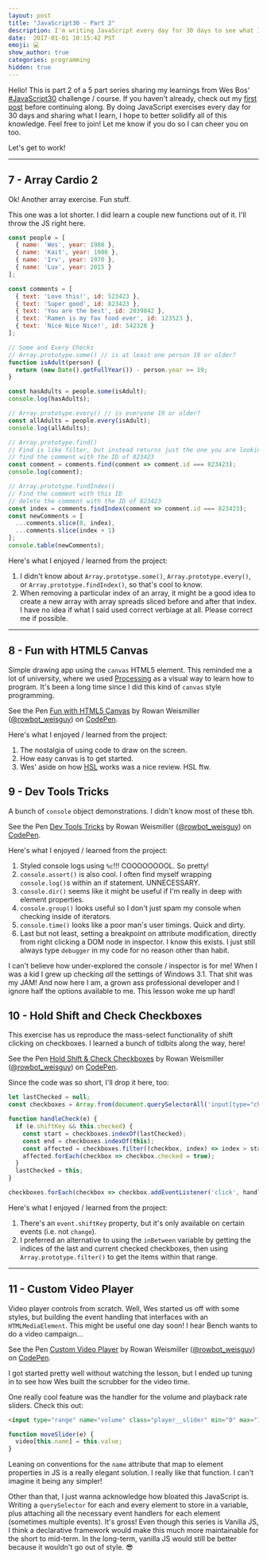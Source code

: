 ```yaml
---
layout: post
title: "JavaScript30 - Part 2"
description: I'm writing JavaScript every day for 30 days to see what I learn.
date:  2017-01-01 10:15:42 PST
emoji: 💻
show_author: true
categories: programming
hidden: true
---
```


Hello! This is part 2 of a 5 part series sharing my learnings from Wes Bos'
[#JavaScript30](https://javascript30.com/) challenge / course. If you haven't
already, check out my [first post](/blog/my-javascript-30-journey/) before
continuing along. By doing JavaScript exercises every day for 30 days and
sharing what I learn, I hope to better solidify all of this knowledge. Feel free
to join! Let me know if you do so I can cheer you on too.

Let's get to work!

***

## 7 - Array Cardio 2

Ok! Another array exercise. Fun stuff.

This one was a lot shorter. I did learn a couple new functions out of it. I'll
throw the JS right here.

```js
const people = [
  { name: 'Wes', year: 1988 },
  { name: 'Kait', year: 1986 },
  { name: 'Irv', year: 1970 },
  { name: 'Lux', year: 2015 }
];

const comments = [
  { text: 'Love this!', id: 523423 },
  { text: 'Super good', id: 823423 },
  { text: 'You are the best', id: 2039842 },
  { text: 'Ramen is my fav food ever', id: 123523 },
  { text: 'Nice Nice Nice!', id: 542328 }
];

// Some and Every Checks
// Array.prototype.some() // is at least one person 19 or older?
function isAdult(person) {
  return (new Date().getFullYear()) - person.year >= 19;
}

const hasAdults = people.some(isAdult);
console.log(hasAdults);

// Array.prototype.every() // is everyone 19 or older?
const allAdults = people.every(isAdult);
console.log(allAdults);

// Array.prototype.find()
// Find is like filter, but instead returns just the one you are looking for
// find the comment with the ID of 823423
const comment = comments.find(comment => comment.id === 823423);
console.log(comment);

// Array.prototype.findIndex()
// Find the comment with this ID
// delete the comment with the ID of 823423
const index = comments.findIndex(comment => comment.id === 823423);
const newComments = [
  ...comments.slice(0, index),
  ...comments.slice(index + 1)
];
console.table(newComments);
```

Here's what I enjoyed / learned from the project:

1. I didn't know about `Array.prototype.some()`, `Array.prototype.every()`, or `Array.prototype.findIndex()`, so that's cool to know.
2. When removing a particular index of an array, it might be a good idea to create a new array with array spreads sliced before and after that index. I have no idea if what I said used correct verbiage at all. Please correct me if possible.

***

## 8 - Fun with HTML5 Canvas

Simple drawing app using the `canvas` HTML5 element. This reminded me a lot of
university, where we used [Processing](https://processing.org/) as a visual way
to learn how to program. It's been a long time since I did this kind of `canvas`
style programming.

<p data-height="265" data-theme-id="0" data-slug-hash="ggObRV" data-default-tab="js,result" data-user="rowbot_weisguy" data-embed-version="2" data-pen-title="Fun with HTML5 Canvas" data-preview="true" class="codepen">See the Pen <a href="http://codepen.io/rowbot_weisguy/pen/ggObRV/">Fun with HTML5 Canvas</a> by Rowan Weismiller (<a href="http://codepen.io/rowbot_weisguy">@rowbot_weisguy</a>) on <a href="http://codepen.io">CodePen</a>.</p>
<script async src="https://production-assets.codepen.io/assets/embed/ei.js"></script>

Here's what I enjoyed / learned from the project:

1. The nostalgia of using code to draw on the screen.
2. How easy canvas is to get started.
3. Wes' aside on how [HSL](http://mothereffinghsl.com/) works was a nice review. HSL ftw.

## 9 - Dev Tools Tricks

A bunch of `console` object demonstrations. I didn't know most of these tbh.

<p data-height="265" data-theme-id="0" data-slug-hash="pRoZpX" data-default-tab="result" data-user="rowbot_weisguy" data-embed-version="2" data-pen-title="Dev Tools Tricks" data-preview="true" class="codepen">See the Pen <a href="http://codepen.io/rowbot_weisguy/pen/pRoZpX/">Dev Tools Tricks</a> by Rowan Weismiller (<a href="http://codepen.io/rowbot_weisguy">@rowbot_weisguy</a>) on <a href="http://codepen.io">CodePen</a>.</p>
<script async src="https://production-assets.codepen.io/assets/embed/ei.js"></script>

Here's what I enjoyed / learned from the project:

1. Styled console logs using `%c`!!! COOOOOOOOL. So pretty!
2. `console.assert()` is also cool. I often find myself wrapping `console.log()`s within an if statement. UNNECESSARY.
3. `console.dir()` seems like it might be useful if I'm really in deep with element properties.
4. `console.group()` looks useful so I don't just spam my console when checking inside of iterators.
5. `console.time()` looks like a poor man's user timings. Quick and dirty.
6. Last but not least, setting a breakpoint on attribute modification, directly from right clicking a DOM node in inspector. I know this exists. I just still always type `debugger` in my code for no reason other than habit.

I can't believe how under-explored the console / inspector is for me! When I was
a kid I grew up checking _all_ the settings of Windows 3.1. That shit was my
JAM! And now here I am, a grown ass professional developer and I ignore half the
options available to me. This lesson woke me up hard!

## 10 - Hold Shift and Check Checkboxes

This exercise has us reproduce the mass-select functionality of shift clicking on checkboxes. I learned a bunch of tidbits along the way, here!

<p data-height="265" data-theme-id="0" data-slug-hash="ZLYeMK" data-default-tab="html,result" data-user="rowbot_weisguy" data-embed-version="2" data-pen-title="Hold Shift & Check Checkboxes" data-preview="true" class="codepen">See the Pen <a href="http://codepen.io/rowbot_weisguy/pen/ZLYeMK/">Hold Shift & Check Checkboxes</a> by Rowan Weismiller (<a href="http://codepen.io/rowbot_weisguy">@rowbot_weisguy</a>) on <a href="http://codepen.io">CodePen</a>.</p>
<script async src="https://production-assets.codepen.io/assets/embed/ei.js"></script>

Since the code was so short, I'll drop it here, too:

```js
let lastChecked = null;
const checkboxes = Array.from(document.querySelectorAll('input[type="checkbox"]'));

function handleCheck(e) {
  if (e.shiftKey && this.checked) {
    const start = checkboxes.indexOf(lastChecked);
    const end = checkboxes.indexOf(this);
    const affected = checkboxes.filter((checkbox, index) => index > start && index < end);
    affected.forEach(checkbox => checkbox.checked = true);
  }
  lastChecked = this;
}

checkboxes.forEach(checkbox => checkbox.addEventListener('click', handleCheck));
```

Here's what I enjoyed / learned from the project:

1. There's an `event.shiftKey` property, but it's only available on certain events (i.e. not `change`).
2. I preferred an alternative to using the `inBetween` variable by getting the indices of the last and current checked checkboxes, then using `Array.prototype.filter()` to get the items within that range.

***

## 11 - Custom Video Player

Video player controls from scratch. Well, Wes started us off with some styles,
but building the event handling that interfaces with an `HTMLMediaElement`. This
might be useful one day soon! I hear Bench wants to do a video campaign...

<p data-height="265" data-theme-id="0" data-slug-hash="apOxvN" data-default-tab="css,result" data-user="rowbot_weisguy" data-embed-version="2" data-pen-title="Custom Video Player" data-preview="true" class="codepen">See the Pen <a href="http://codepen.io/rowbot_weisguy/pen/apOxvN/">Custom Video Player</a> by Rowan Weismiller (<a href="http://codepen.io/rowbot_weisguy">@rowbot_weisguy</a>) on <a href="http://codepen.io">CodePen</a>.</p>
<script async src="https://production-assets.codepen.io/assets/embed/ei.js"></script>

I got started pretty well without watching the lesson, but I ended up tuning in to see how Wes built the scrubber for the video time.

One really cool feature was the handler for the volume and playback rate sliders. Check this out:

```html
<input type="range" name="volume" class="player__slider" min="0" max="1" step="0.05" value="1">
```

```js
function moveSlider(e) {
  video[this.name] = this.value;
}
```

Leaning on conventions for the `name` attribute that map to element properties
in JS is a really elegant solution. I really like that function. I can't imagine
it being any simpler!

Other than that, I just wanna acknowledge how bloated this JavaScript is.
Writing a `querySelector` for each and every element to store in a variable,
plus attaching all the necessary event handlers for each element (sometimes
multiple events). It's gross! Even though this series is Vanilla JS, I think a
declarative framework would make this much more maintainable for the short to
mid-term. In the long-term, vanilla JS would still be better because it wouldn't
go out of style. 😎

